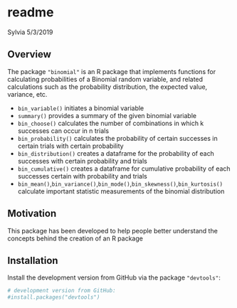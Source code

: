 readme
================
Sylvia
5/3/2019

Overview
--------

The package `"binomial"` is an R package that implements functions for calculating probabilities of a Binomial random variable, and related calculations such as the probability distribution, the expected value, variance, etc.

-   `bin_variable()` initiates a binomial variable
-   `summary()` provides a summary of the given binomial variable
-   `bin_choose()` calculates the number of combinations in which k successes can occur in n trials
-   `bin_probability()` calculates the probability of certain successes in certain trials with certain probability
-   `bin_distribution()` creates a dataframe for the probability of each successes with certain probability and trials
-   `bin_cumulative()` creates a dataframe for cumulative probability of each successes certain with probability and trials
-   `bin_mean()`,`bin_variance()`,`bin_mode()`,`bin_skewness()`,`bin_kurtosis()` calculate important statistic measurements of the binomial distribution

Motivation
----------

This package has been developed to help people better understand the concepts behind the creation of an R package

Installation
------------

Install the development version from GitHub via the package `"devtools"`:

``` r
# development version from GitHub:
#install.packages("devtools") 
```
